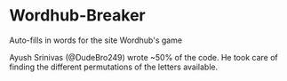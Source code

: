 # Wordhub-Breaker
Auto-fills in words for the site Wordhub's game

Ayush Srinivas (@DudeBro249) wrote ~50% of the code. He took care of finding the different permutations of the letters available.
